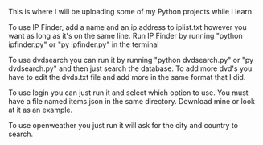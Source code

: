 This is where I will be uploading some of my Python projects while I learn.

To use IP Finder, add a name and an ip address to iplist.txt however you want as long as it's on the same line. Run IP Finder by running "python ipfinder.py" or "py ipfinder.py" in the terminal

To use dvdsearch you can run it by running "python dvdsearch.py" or "py dvdsearch.py" and then just search the database. To add more dvd's you have to edit the dvds.txt file and add more in the same format that I did.

To use login you can just run it and select which option to use. You must have a file named items.json in the same directory. Download mine or look at it as an example.

To use openweather you just run it will ask for the city and country to search.
